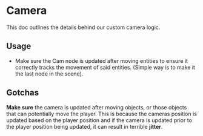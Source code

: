 # Camera
This doc outlines the details behind our custom camera logic.

## Usage
* Make sure the Cam node is updated after moving entities to ensure it correctly tracks the movement of said entities. (Simple way is to make it the last node in the scene).

## Gotchas
**Make sure** the camera is updated after moving objects, or those objects that can potentially move the player. This is because the cameras position is updated based on the player position and if the camera is updated prior to the player position being updated, it can result in terrible **jitter**.
